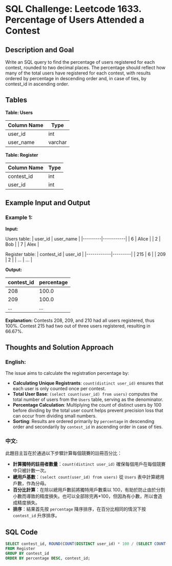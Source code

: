 # SQL Challenge: Leetcode 1633. Percentage of Users Attended a Contest

## Description and Goal

Write an SQL query to find the percentage of users registered for each contest, rounded to two decimal places. The percentage should reflect how many of the total users have registered for each contest, with results ordered by percentage in descending order and, in case of ties, by contest_id in ascending order.

## Tables

**Table: Users**

| Column Name | Type    |
|-------------|---------|
| user_id     | int     |
| user_name   | varchar |

**Table: Register**

| Column Name | Type |
|-------------|------|
| contest_id  | int  |
| user_id     | int  |

## Example Input and Output

### Example 1:

**Input:**

Users table:
| user_id | user_name |
|---------|-----------|
| 6       | Alice     |
| 2       | Bob       |
| 7       | Alex      |

Register table:
| contest_id | user_id |
|------------|---------|
| 215        | 6       |
| 209        | 2       |
| ...        | ...     |

**Output:**

| contest_id | percentage |
|------------|------------|
| 208        | 100.0      |
| 209        | 100.0      |
| ...        | ...        |

**Explanation:**
Contests 208, 209, and 210 had all users registered, thus 100%. Contest 215 had two out of three users registered, resulting in 66.67%.

## Thoughts and Solution Approach

### English:

The issue aims to calculate the registration percentage by:
- **Calculating Unique Registrants**: `count(distinct user_id)` ensures that each user is only counted once per contest.
- **Total User Base**: `(select count(user_id) from users)` computes the total number of users from the `Users` table, serving as the denominator.
- **Percentage Calculation**: Multiplying the count of distinct users by 100 before dividing by the total user count helps prevent precision loss that can occur from dividing small numbers.
- **Sorting**: Results are ordered primarily by `percentage` in descending order and secondarily by `contest_id` in ascending order in case of ties.

### 中文:

此題目主旨在於通過以下步驟計算每個競賽的註冊百分比：
- **計算獨特的註冊者數量**：`count(distinct user_id)` 確保每個用戶在每個競賽中只被計數一次。
- **總用戶基數**：`(select count(user_id) from users)` 從 `Users` 表中計算總用戶數，作為分母。
- **百分比計算**：在除以總用戶數前將獨特用戶數乘以 100，有助於防止由於分割小數而導致的精度損失。也可以全部除完再*100，但因為有小數，所以會造成精度損失。
- **排序**：結果首先按 `percentage` 降序排序，在百分比相同的情況下按 `contest_id` 升序排序。

## SQL Code

```sql
SELECT contest_id, ROUND(COUNT(DISTINCT user_id) * 100 / (SELECT COUNT(user_id) FROM Users), 2) AS percentage
FROM Register
GROUP BY contest_id
ORDER BY percentage DESC, contest_id;
